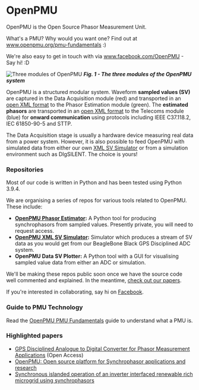 # OpenPMU

OpenPMU is the Open Source Phasor Measurement Unit.

What's a PMU?  Why would you want one?  Find out at www.openpmu.org/pmu-fundamentals  :)

We're also easy to get in touch with via www.facebook.com/OpenPMU - Say hi!  :D


![Three modules of OpenPMU](https://github.com/OpenPMU/OpenPMU/blob/master/images/Three%20Modules.PNG)
__*Fig. 1 - The three modules of the OpenPMU system*__

OpenPMU is a structured modular system.  Waveform **sampled values (SV)** are captured in the Data Acquisition module (red) and transported in an [open XML format](https://github.com/OpenPMU/OpenPMU/tree/master/XML_Datagrams) to the Phasor Estimation module (green).  The **estimated phasors** are transported in an [open XML format](https://github.com/OpenPMU/OpenPMU/tree/master/XML_Datagrams) to the Telecoms module (blue) for **onward communication** using protocols including IEEE C37.118.2, IEC 61850-90-5 and STTP.

The Data Acquisition stage is usually a hardware device measuring real data from a power system.  However, it is also possible to feed OpenPMU with simulated data from either our own [XML SV Simulator](https://github.com/OpenPMU/OpenPMU_XML_SV_Simulator) or from a simulation environment such as DIgSILENT.  The choice is yours!

### Repositories

Most of our code is written in Python and has been tested using Python 3.9.4.

We are organising a series of repos for various tools related to OpenPMU.  These include:

* **[OpenPMU Phasor Estimator](https://github.com/OpenPMU/OpenPMU_Phasor_Estimator):** A Python tool for producing synchrophasors from sampled values.  Presently private, you will need to request access.
* **[OpenPMU XML SV Simulator](https://github.com/OpenPMU/OpenPMU_XML_SV_Simulator):** Simulator which produces a stream of SV data as you would get from our BeagleBone Black GPS Disciplined ADC system.
* **OpenPMU Data SV Plotter:** A Python tool with a GUI for visualising sampled value data from either an ADC or simulation.


We'll be making these repos public soon once we have the source code well commented and explained.  In the meantime, [check out our papers](http://www.openpmu.org/publications).

If you're interested in collaborating, say hi on [Facebook](www.facebook.com/OpenPMU).

### Guide to PMU Technology

Read the [OpenPMU PMU Fundamentals](http://www.openpmu.org/pmu-fundamentals) guide to understand what a PMU is.

### Highlighted papers

* [GPS Disciplined Analogue to Digital Converter for Phasor Measurement Applications](http://ieeexplore.ieee.org/document/7931698/) (Open Access)
* [OpenPMU: Open source platform for Synchrophasor applications and research](https://ieeexplore.ieee.org/abstract/document/6039607/)
* [Synchronous islanded operation of an inverter interfaced renewable rich microgrid using synchrophasors](https://digital-library.theiet.org/content/journals/10.1049/iet-rpg.2017.0406)



